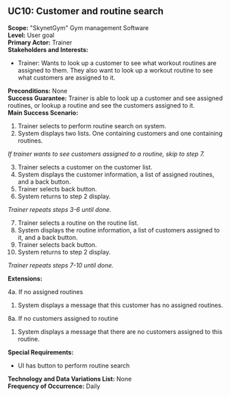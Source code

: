 UC10: Customer and routine search
---------------------------------

**Scope:** "SkynetGym" Gym management Software  
**Level:** User goal  
**Primary Actor:** Trainer  
**Stakeholders and Interests:**

- Trainer: Wants to look up a customer to see what workout routines are assigned to them. They also want to look up a workout routine to see what customers are assigned to it.

**Preconditions:** None  
**Success Guarantee:** Trainer is able to look up a customer and see assigned routines, or lookup a routine and see the customers assigned to it.  
**Main Success Scenario:**

1.	Trainer selects to perform routine search on system.
2.	System displays two lists. One containing customers and one containing routines.

 *If trainer wants to see customers assigned to a routine, skip to step 7.*

3.	Trainer selects a customer on the customer list.
4.	System displays the customer information, a list of assigned routines, and a back button.
5.	Trainer selects back button.
6.	System returns to step 2 display.

 *Trainer repeats steps 3-6 until done.*

7.	Trainer selects a routine on the routine list.
8.	System displays the routine information, a list of customers assigned to it, and a back button.
9.	Trainer selects back button.
10.	System returns to step 2 display.

 *Trainer repeats steps 7-10 until done.*

**Extensions:**

4a. If no assigned routines

1. System displays a message that this customer has no assigned routines.

8a. If no customers assigned to routine

1. System displays a message that there are no customers assigned to this routine.

**Special Requirements:**

- UI has button to perform routine search

**Technology and Data Variations List:** None  
**Frequency of Occurrence:** Daily
